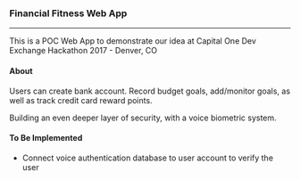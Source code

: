### Financial Fitness Web App

<hr />


This is a POC Web App to demonstrate our idea at Capital One Dev Exchange Hackathon 2017 - Denver, CO
<br />

#### About
Users can create bank account. Record budget goals, add/monitor goals, as well as track credit card reward points. 

Building an even deeper layer of security, with a voice biometric system. 

#### To Be Implemented
- Connect voice authentication database to user account to verify the user
